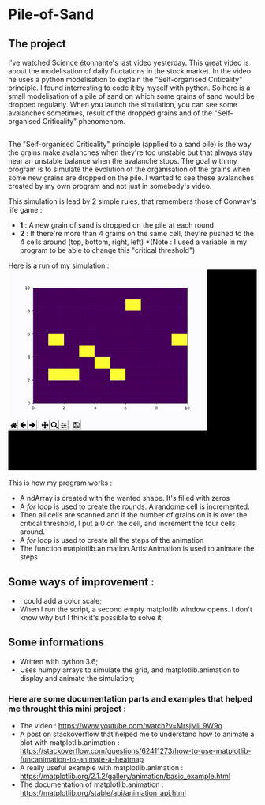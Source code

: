 # Pile-of-Sand

## The project
I've watched [Science étonnante](https://www.youtube.com/c/ScienceEtonnante)'s last video yesterday. 
This [great video](https://www.youtube.com/watch?v=MrsjMiL9W9o) is about the modelisation of daily fluctations in the stock market. In the video he uses a python modelisation to explain the "Self-organised Criticality" principle. I found interresting to code it by myself with python.
So here is a small modelisation of a pile of sand on which some grains of sand would be dropped regularly. When you launch the simulation, you can see some avalanches sometimes, result of the dropped grains and of the "Self-organised Criticality" phenomenom.

##
The "Self-organised Criticality" principle (applied to a sand pile) is the way the grains make avalanches when they're too unstable but that always stay near an unstable balance when the avalanche stops. The goal with my program is to simulate the evolution of the organisation of the grains when some new grains are dropped on the pile. I wanted to see these avalanches created by my own program and not just in somebody's video.

This simulation is lead by 2 simple rules, that remembers those of Conway's life game  :
- **1** : A new grain of sand is dropped on the pile at each round
- **2** : If there're more than 4 grains on the same cell, they're pushed to the 4 cells around (top, bottom, right, left) *(Note : I used a variable in my program to be able to change this "critical threshold")

Here is a run of my simulation :
![](https://github.com/Studioaxs/Pile-of-Sand/blob/main/Figure-1-2021-09-12-15-43-09.gif)

This is how my program works : 
- A ndArray is created with the wanted shape. It's filled with zeros
- A *for* loop is used to create the rounds. A randome cell is incremented.
- Then all cells are scanned and if the number of grains on it is over the critical threshold, I put a 0 on the cell, and increment the four cells around.
- A *for* loop is used to create all the steps of the animation
- The function matplotlib.animation.ArtistAnimation is used to animate the steps

## Some ways of improvement : 
- I could add a color scale;
- When I run the script, a second empty matplotlib window opens. I don't know why but I think it's possible to solve it; 


## Some informations
- Written with python 3.6;
- Uses numpy arrays to simulate the grid, and matplotlib.animation to display and animate the simulation;

### Here are some documentation parts and examples that helped me throught this mini project :
- The video : https://www.youtube.com/watch?v=MrsjMiL9W9o
- A post on stackoverflow that helped me to understand how to animate a plot with matplotlib.animation : https://stackoverflow.com/questions/62411273/how-to-use-matplotlib-funcanimation-to-animate-a-heatmap
- A really useful example with matplotlib.animation : https://matplotlib.org/2.1.2/gallery/animation/basic_example.html
- The documentation of matplotlib.animation : https://matplotlib.org/stable/api/animation_api.html
